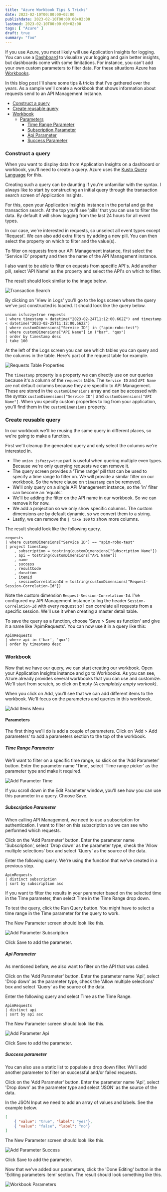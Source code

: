 ```yaml
---
title: "Azure Workbook Tips & Tricks"
date: 2023-02-10T00:00:00+02:00
publishdate: 2023-02-10T00:00:00+02:00
lastmod: 2023-02-10T00:00:00+02:00
tags: [ "Azure" ]
draft: true
summary: "foo"
---
```


If you use Azure, you most likely will use Application Insights for logging. You can use a [Dashboard](https://learn.microsoft.com/en-us/azure/azure-monitor/visualize/tutorial-logs-dashboards) to visualize your logging and gain better insights, but dashboards come with some limitations. For instance, you can't add your own custom parameters to filter data. For these situations Azure has [Workbooks](https://learn.microsoft.com/en-us/azure/azure-monitor/visualize/workbooks-overview).

In this blog post I'll share some tips & tricks that I've gathered over the years. As a sample we'll create a workbook that shows information about requests send to an API Management instance.

- [Construct a query](#construct-a-query)
- [Create reusable query](#create-reusable-query)
- [Workbook](#workbook)
  - [Parameters](#parameters)
    - [Time Range Parameter](#time-range-parameter)
    - [Subscription Parameter](#subscription-parameter)
    - [Api Parameter](#api-parameter)
    - [Success Parameter](#success-parameter)
  

### Construct a query

When you want to display data from Application Insights on a dashboard or workbook, you'll need to create a query. Azure uses the [Kusto Query Language](https://learn.microsoft.com/en-us/azure/data-explorer/kusto/query/) for this.

Creating such a query can be daunting if you're unfamiliar with the syntax. I always like to start by constructing an initial query through the transaction search screen of Application Insights.

For this, open your Application Insights instance in the portal and go the transaction search. At the top you'll see 'pills' that you can use to filter the data. By default it will show logging from the last 24 hours for all event types. 

In our case, we're interested in requests, so unselect all event types except 'Request'. We can also add extra filters by adding a new pill. You can then select the property on which to filter and the value(s). 

To filter on requests from our API Management instance, first select the 'Service ID' property and then the name of the API Management instance. 

I also want to be able to filter on equests from specific API's. Add another pill, select 'API Name' as the property and select the API's on which to filter.

The result should look similar to the image below.

![Transaction Search](../../../../../images/azure-workbook-tips-and-tricks/transaction-search.png)

By clicking on 'View in Logs' you'll go to the logs screen where the query we've just constructed is loaded. It should look like the query below.

```kusto
union isfuzzy=true requests
| where timestamp > datetime("2023-02-24T11:12:00.662Z") and timestamp < datetime("2023-02-25T11:12:00.662Z")
| where customDimensions["Service ID"] in ("apim-robo-test")
| where customDimensions["API Name"] in ("bar", "qux")
| order by timestamp desc
| take 100
```

At the left of the Logs screen you can see which tables you can query and the columns in the table. Here's part of the request table for example.

![Requests Table Properties](../../../../../images/azure-workbook-tips-and-tricks/requests-table-properties.png)

The `timestamp` property is a property we can directly use on our queries because it's a column of the `requests` table. The `Service ID` and `API Name` are not default columns because they are specific to API Management. These are stored in the `customDimensions` array and can be accessed with the syntax `customDimensions["Service ID"]` and `customDimensions["API Name"]`. When you specify custom properties to log from your application, you'll find them in the `customDimensions` property.

### Create reusable query

In our workbook we'll be reusing the same query in different places, so we're going to make a function.

First we'll cleanup the generated query and only select the columns we're interested in.

- The `union isfuzzy=true` part is useful when quering multiple even types. Because we're only querying requests we can remove it.
- The query screen provides a 'Time range' pill that can be used to specify a time range to filter on. We will provide a similar filter on our workbook. So the where clause on `timestamp` can be removed.
- We'll only query on a single API Management instance, so the 'in' filter can become an 'equals'.
- We'll be adding the filter on the API name in our workbook. So we can remove it for now.
- We add a projection so we only show specific columns. The custom dimensions are by default dynamic, so we convert them to a string.
- Lastly, we can remove the `| take 100` to show more columns.

The result should look like the following query.

```kusto
requests
| where customDimensions["Service ID"] == "apim-robo-test"
| project timestamp
    , subscription = tostring(customDimensions["Subscription Name"])
    , api = tostring(customDimensions["API Name"])
    , name
    , success
    , resultCode
    , duration
    , itemId
    , sessionCorrelationId = tostring(customDimensions["Request-Session-Correlation-Id"])
```

Note the custom dimension `Request-Session-Correlation-Id`. I've configured my API Management instance to log the header `Session-Correlation-Id` with every request so I can correlate all requests from a specific session. We'll use it when creating a master detail table.

To save the query as a function, choose 'Save > Save as function' and give it a name like 'ApimRequests'. You can now use it in a query like this:

```kusto
ApimRequests
| where api in ('bar', 'qux')
| order by timestamp desc
```

### Workbook

Now that we have our query, we can start creating our workbook. Open your Application Insights instance and go to Workbooks. As you can see, Azure already provides several workbooks that you can use and customize. We'll start from scratch, so click on Empty _(A completely empty workook)_.

When you click on Add, you'll see that we can add different items to the workbook. We'll focus on the parameters and queries in this workbook.

![Add Items Menu](../../../../../images/azure-workbook-tips-and-tricks/add-items-menu.png)

#### Parameters

The first thing we'll do is add a couple of parameters. Click on 'Add > Add parameters' to add a parameters section to the top of the workbook.

##### Time Range Parameter

We'll want to filter on a specific time range, so slick on the 'Add Parameter' button. Enter the parameter name 'Time', select 'Time range picker' as the parameter type and make it required.

![Add Parameter Time](../../../../../images/azure-workbook-tips-and-tricks/add-parameter-time.png)

If you scroll down in the Edit Parameter window, you'll see how you can use this parameter in a query. Choose Save.

##### Subscription Parameter

When calling API Management, we need to use a subscription for authentication. I want to filter on this subscription so we can see who performed which requests.

Click on the 'Add Parameter' button. Enter the parameter name 'Subscription', select 'Drop down' as the parameter type, check the 'Allow multiple selections' box and select 'Query' as the source of the data.

Enter the following query. We're using the function that we've created in a previous step.

```kusto
ApimRequests
| distinct subscription
| sort by subscription asc
```

If you want to filter the results in your parameter based on the selected time in the Time parameter, then select Time in the Time Range drop down.

To test the query, click the Run Query button. You might have to select a time range in the Time parameter for the query to work.

The New Parameter screen should look like this.

![Add Parameter Subscription](../../../../../images/azure-workbook-tips-and-tricks/add-parameter-subscription.png)

Click Save to add the parameter.

##### Api Parameter

As mentioned before, we also want to filter on the API that was called.

Click on the 'Add Parameter' button. Enter the parameter name 'Api', select 'Drop down' as the parameter type, check the 'Allow multiple selections' box and select 'Query' as the source of the data.

Enter the following query and select Time as the Time Range.

```kusto
ApimRequests
| distinct api
| sort by api asc
```

The New Parameter screen should look like this.

![Add Parameter Api](../../../../../images/azure-workbook-tips-and-tricks/add-parameter-api.png)

Click Save to add the parameter.

##### Success parameter

You can also use a static list to populate a drop down filter. We'll add another parameter to filter on successful and/or failed requests.

Click on the 'Add Parameter' button. Enter the parameter name 'Api', select 'Drop down' as the parameter type and select 'JSON' as the source of the data.

In the JSON Input we need to add an array of values and labels. See the example below.

```json
[
    { "value": "true", "label": "yes"},
    { "value": "false", "label": "no"}
]
```

The New Parameter screen should look like this.

![Add Parameter Success](../../../../../images/azure-workbook-tips-and-tricks/add-parameter-success.png)

Click Save to add the parameter.

Now that we've added our parameters, click the 'Done Editing' button in the 'Editing parameters item' section. The result should look something like this.

![Workbook Parameters](../../../../../images/azure-workbook-tips-and-tricks/workbook-parameters.png)

